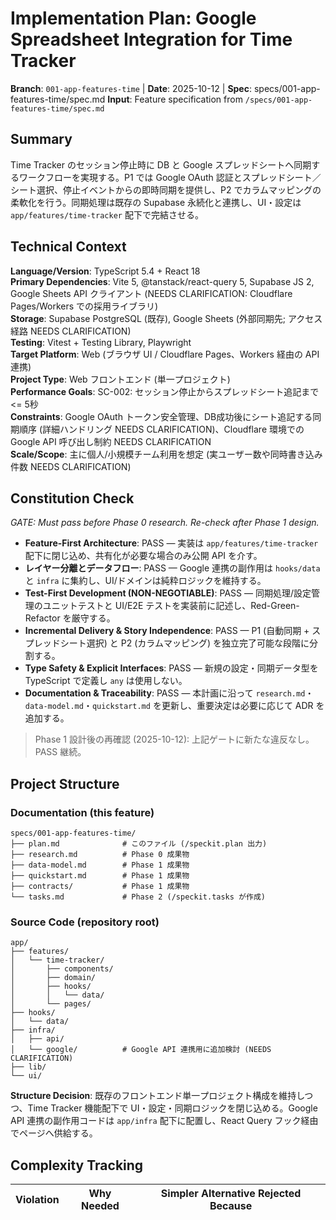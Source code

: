 # Implementation Plan: Google Spreadsheet Integration for Time Tracker

**Branch**: `001-app-features-time` | **Date**: 2025-10-12 | **Spec**: specs/001-app-features-time/spec.md
**Input**: Feature specification from `/specs/001-app-features-time/spec.md`

## Summary

Time Tracker のセッション停止時に DB と Google スプレッドシートへ同期するワークフローを実現する。P1 では Google OAuth 認証とスプレッドシート／シート選択、停止イベントからの即時同期を提供し、P2 でカラムマッピングの柔軟化を行う。同期処理は既存の Supabase 永続化と連携し、UI・設定は `app/features/time-tracker` 配下で完結させる。

## Technical Context

**Language/Version**: TypeScript 5.4 + React 18  
**Primary Dependencies**: Vite 5, @tanstack/react-query 5, Supabase JS 2, Google Sheets API クライアント (NEEDS CLARIFICATION: Cloudflare Pages/Workers での採用ライブラリ)  
**Storage**: Supabase PostgreSQL (既存), Google Sheets (外部同期先; アクセス経路 NEEDS CLARIFICATION)  
**Testing**: Vitest + Testing Library, Playwright  
**Target Platform**: Web (ブラウザ UI / Cloudflare Pages、Workers 経由の API 連携)  
**Project Type**: Web フロントエンド (単一プロジェクト)  
**Performance Goals**: SC-002: セッション停止からスプレッドシート追記まで <= 5秒  
**Constraints**: Google OAuth トークン安全管理、DB成功後にシート追記する同期順序 (詳細ハンドリング NEEDS CLARIFICATION)、Cloudflare 環境での Google API 呼び出し制約 NEEDS CLARIFICATION  
**Scale/Scope**: 主に個人/小規模チーム利用を想定 (実ユーザー数や同時書き込み件数 NEEDS CLARIFICATION)

## Constitution Check

*GATE: Must pass before Phase 0 research. Re-check after Phase 1 design.*

- **Feature-First Architecture**: PASS — 実装は `app/features/time-tracker` 配下に閉じ込め、共有化が必要な場合のみ公開 API を介す。  
- **レイヤー分離とデータフロー**: PASS — Google 連携の副作用は `hooks/data` と `infra` に集約し、UI/ドメインは純粋ロジックを維持する。  
- **Test-First Development (NON-NEGOTIABLE)**: PASS — 同期処理/設定管理のユニットテストと UI/E2E テストを実装前に記述し、Red-Green-Refactor を厳守する。  
- **Incremental Delivery & Story Independence**: PASS — P1 (自動同期 + スプレッドシート選択) と P2 (カラムマッピング) を独立完了可能な段階に分割する。  
- **Type Safety & Explicit Interfaces**: PASS — 新規の設定・同期データ型を TypeScript で定義し `any` は使用しない。  
- **Documentation & Traceability**: PASS — 本計画に沿って `research.md`・`data-model.md`・`quickstart.md` を更新し、重要決定は必要に応じて ADR を追加する。

> Phase 1 設計後の再確認 (2025-10-12): 上記ゲートに新たな違反なし。PASS 継続。

## Project Structure

### Documentation (this feature)

```
specs/001-app-features-time/
├── plan.md              # このファイル (/speckit.plan 出力)
├── research.md          # Phase 0 成果物
├── data-model.md        # Phase 1 成果物
├── quickstart.md        # Phase 1 成果物
├── contracts/           # Phase 1 成果物
└── tasks.md             # Phase 2 (/speckit.tasks が作成)
```

### Source Code (repository root)

```
app/
├── features/
│   └── time-tracker/
│       ├── components/
│       ├── domain/
│       ├── hooks/
│       │   └── data/
│       └── pages/
├── hooks/
│   └── data/
├── infra/
│   ├── api/
│   └── google/          # Google API 連携用に追加検討 (NEEDS CLARIFICATION)
├── lib/
└── ui/
```

**Structure Decision**: 既存のフロントエンド単一プロジェクト構成を維持しつつ、Time Tracker 機能配下で UI・設定・同期ロジックを閉じ込める。Google API 連携の副作用コードは `app/infra` 配下に配置し、React Query フック経由でページへ供給する。

## Complexity Tracking

| Violation | Why Needed | Simpler Alternative Rejected Because |
|-----------|------------|-------------------------------------|
